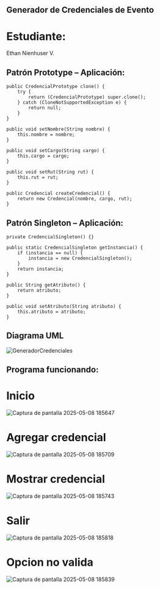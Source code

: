 ## Generador de Credenciales de Evento

# Estudiante:
Ethan Nienhuser V.

## Patrón Prototype – Aplicación:
    public CredencialPrototype clone() {
        try {
            return (CredencialPrototype) super.clone();
        } catch (CloneNotSupportedException e) {
            return null;
        }
    }

    public void setNombre(String nombre) {
        this.nombre = nombre;
    }

    public void setCargo(String cargo) {
        this.cargo = cargo;
    }

    public void setRut(String rut) {
        this.rut = rut;
    }

    public Credencial createCredencial() {
        return new Credencial(nombre, cargo, rut);
    }
## Patrón Singleton – Aplicación:
    private CredencialSingleton() {}

    public static CredencialSingleton getInstancia() {
        if (instancia == null) {
            instancia = new CredencialSingleton();
        }
        return instancia;
    }

    public String getAtributo() {
        return atributo;
    }

    public void setAtributo(String atributo) {
        this.atributo = atributo;
    }
## Diagrama UML
![GeneradorCredenciales](https://github.com/user-attachments/assets/68d7cd31-1e27-4c52-a4ff-1072347770b6)

## Programa funcionando:
# Inicio
![Captura de pantalla 2025-05-08 185647](https://github.com/user-attachments/assets/7e3f1c5f-d6dd-4f7d-9bf2-92c02311d404)
# Agregar credencial
![Captura de pantalla 2025-05-08 185709](https://github.com/user-attachments/assets/21491cfb-c356-4de3-8a9d-c7e49d131cf0)
# Mostrar credencial
![Captura de pantalla 2025-05-08 185743](https://github.com/user-attachments/assets/a9ac8f01-7c59-4355-b9b3-298312c03581)
# Salir
![Captura de pantalla 2025-05-08 185818](https://github.com/user-attachments/assets/c425831a-aae2-408d-8406-7fdf7d9fe264)
# Opcion no valida
![Captura de pantalla 2025-05-08 185839](https://github.com/user-attachments/assets/e4bfc428-2f47-467b-8deb-ee1dbc343e57)


